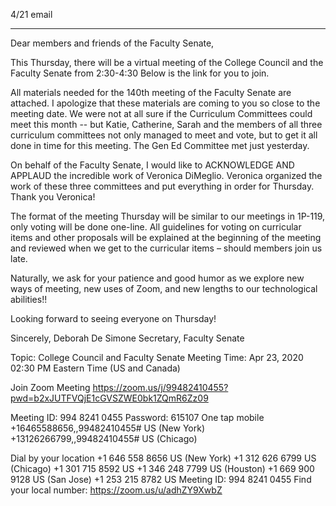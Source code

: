 4/21 email

----

Dear members and friends of the Faculty Senate,

This Thursday, there will be a virtual meeting of the College Council and the Faculty Senate from 2:30-4:30  Below is the link for you to join.

All materials needed for the 140th meeting of the Faculty Senate are attached.​ I apologize that these materials are coming to you so close to the meeting date. We were not at all sure if the Curriculum Committees could meet this month -- but Katie, Catherine, Sarah and the members of all three curriculum committees not only managed to meet and vote, but to get it all done in time for this meeting. The Gen Ed Committee met just yesterday. 

On behalf of the Faculty Senate, I would like to ACKNOWLEDGE AND APPLAUD the incredible work of Veronica DiMeglio.  Veronica organized the work of these three committees and put everything in order for Thursday. Thank you Veronica!
 
The format of the meeting Thursday will be similar to our meetings in 1P-119, only voting will be done one-line. All guidelines for voting on curricular items and other proposals will be explained at the beginning of the meeting and reviewed when we get to the curricular items – should members join us late.
 
Naturally, we ask for your patience and good humor as we explore new ways of meeting, new uses of Zoom, and new lengths to our technological abilities!!
 
 Looking forward to seeing everyone on Thursday!
 
Sincerely,
Deborah De Simone
Secretary, Faculty Senate
 
 
Topic: College Council and Faculty Senate Meeting
Time: Apr 23, 2020 02:30 PM Eastern Time (US and Canada)
 
 
Join Zoom Meeting
https://zoom.us/j/99482410455?pwd=b2xJUTFVQjE1cGVSZWE0bk1ZQmR6Zz09
 
Meeting ID: 994 8241 0455
Password: 615107
One tap mobile
+16465588656,,99482410455# US (New York)
+13126266799,,99482410455# US (Chicago)
 
Dial by your location
        +1 646 558 8656 US (New York)
        +1 312 626 6799 US (Chicago)
        +1 301 715 8592 US
        +1 346 248 7799 US (Houston)
        +1 669 900 9128 US (San Jose)
        +1 253 215 8782 US
Meeting ID: 994 8241 0455
Find your local number: https://zoom.us/u/adhZY9XwbZ
​ 
